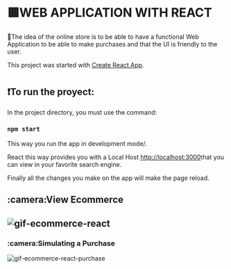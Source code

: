 # <h1>:red_square:WEB APPLICATION WITH REACT</h1>

:small_red_triangle:The idea of the online store is to be able to have a functional Web Application to be able to make purchases and that the UI is friendly to the user.


This project was started with [Create React App](https://github.com/facebook/create-react-app).

# <h2>:exclamation:To run the proyect:</h2>

In the project directory, you must use the command:

### `npm start`

This way you run the app in development mode/.

React this way provides you with a Local Host [http://localhost:3000](http://localhost:3000)that you can view in your favorite search engine.


Finally all the changes you make on the app will make the page reload.

<h2>:camera:View Ecommerce<h2>
 
 <p align="center">
     
  ![gif-ecommerce-react](https://user-images.githubusercontent.com/90863451/189536656-2bda29e3-dd36-4d76-b4e9-0be61785e250.gif)

</p>


 <h3>:camera:Simulating a Purchase</h3>
 <p align="center">
  
  ![gif-ecommerce-react-purchase](https://user-images.githubusercontent.com/90863451/189536807-cc7dadeb-c640-4822-952b-e3cf7bd8b78b.gif)

 </p>
 

